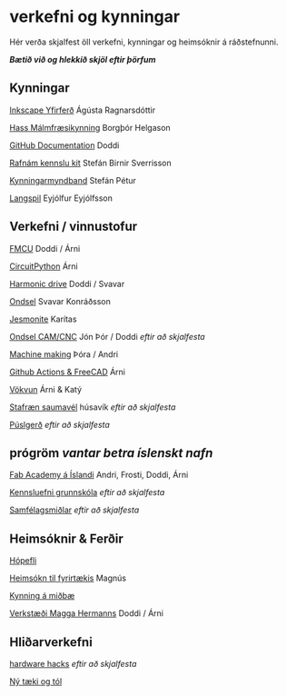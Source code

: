 # verkefni og kynningar

Hér verða skjalfest öll verkefni, kynningar og heimsóknir á ráðstefnunni.

**_Bætið við og hlekkið skjöl eftir þörfum_**

## Kynningar

[Inkscape Yfirferð](inscape_yfirferd.md) Ágústa Ragnarsdóttir

[Hass Málmfræsikynning](haas_malmfraes.md) Borgþór Helgason

[GitHub Documentation](githubdocumentation.md) Doddi

[Rafnám kennslu kit]() Stefán Birnir Sverrisson

[Kynningarmyndband]() Stefán Pétur

[Langspil](langspil.md) Eyjólfur Eyjólfsson

## Verkefni / vinnustofur

[FMCU](fmcu.md) Doddi / Árni

[CircuitPython](circuitpython.md) Árni

[Harmonic drive](HarmonicDrive.md) Doddi / Svavar

[Ondsel](ondsel.md) Svavar Konráðsson

[Jesmonite](jesmonite.md) Karítas

[Ondsel CAM/CNC]() Jón Þór / Doddi *eftir að skjalfesta*

[Machine making](machinemaking.md) Þóra / Andri

[Github Actions & FreeCAD](gitaction.md) Árni

[Vökvun](vokvun.md) Árni & Katý

[Stafræn saumavél]() húsavík *eftir að skjalfesta*

[Púslgerð]() *eftir að skjalfesta*

## prógröm *vantar betra íslenskt nafn*

[Fab Academy á Íslandi](fabacademy.md) Andri, Frosti, Doddi, Árni

[Kennsluefni grunnskóla]() *eftir að skjalfesta*

[Samfélagsmiðlar]() *eftir að skjalfesta*


## Heimsóknir & Ferðir

[Hópefli](Fab-Lab-Island/FLI_Boot_Camp_2024/projects/hopefli.md)

[Heimsókn til fyrirtækis](fyrirtaekjaheimsókn.md) Magnús

[Kynning á miðbæ](Kynning_a_midbae.md)

[Verkstæði Magga Hermanns](https://www.tubes.is/category/frettir/a-verkstaedisbordinu/) Doddi / Árni

## Hliðarverkefni

[hardware hacks]() *eftir að skjalfesta*

[Ný tæki og  tól](taekiogtol.md)
